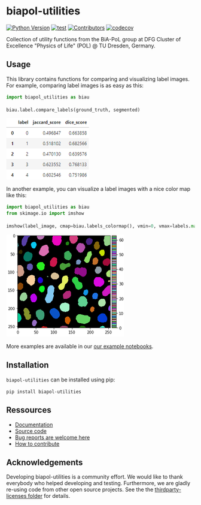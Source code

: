 # biapol-utilities
[![Python Version](https://img.shields.io/pypi/pyversions/biapol-utilities.svg?color=green)](https://python.org)
[![test](https://github.com/BiAPoL/biapol-utilities/actions/workflows/test.yml/badge.svg)](https://github.com/BiAPoL/biapol-utilities/actions/workflows/test.yml)
[![Contributors](https://img.shields.io/github/contributors-anon/BiAPoL/biapol-utilities)](https://github.com/BiAPoL/biapol-utilities/graphs/contributors)
[![codecov](https://codecov.io/gh/BiAPoL/biapol-utilities/branch/master/graph/badge.svg)](https://codecov.io/gh/BiAPoL/biapol-utilities)

Collection of utility functions from the BiA-PoL group at DFG Cluster of Excellence "Physics of Life" (POL) @ TU Dresden, Germany. 

## Usage 

This library contains functions for comparing and visualizing label images. For example, comparing label images is as easy as this:
```python
import biapol_utilities as biau

biau.label.compare_labels(ground_truth, segmented)
```
![img.png](docs/_static/example_table.png)

In another example, you can visualize a label images with a nice color map like this:

```python
import biapol_utilities as biau
from skimage.io import imshow

imshow(label_image, cmap=biau.labels_colormap(), vmin=0, vmax=labels.max())
```
![img.png](docs/_static/example_label_image.png)

More examples are available in our [our example notebooks](https://github.com/BiAPoL/biapol-utilities/tree/main/docs/_include/notebooks/label).



## Installation

`biapol-utilities` can be installed using pip:

`pip install biapol-utilities`

## Ressources

* [Documentation](https://biapol.github.io/biapol-utilities)
* [Source code](https://github.com/BiAPoL/biapol-utilities)
* [Bug reports are welcome here](https://github.com/BiAPoL/biapol-utilities/issues)
* [How to contribute](https://biapol.github.io/biapol-utilities/_include/Contribute.html)

## Acknowledgements
Developing biapol-utilities is a community effort. We would like to thank everybody who helped developing and testing. 
Furthermore, we are gladly re-using code from other open source projects. 
See the the [thirdparty-licenses folder](https://github.com/BiAPoL/biapol-utilities/tree/main/license_thirdparty) for details.
